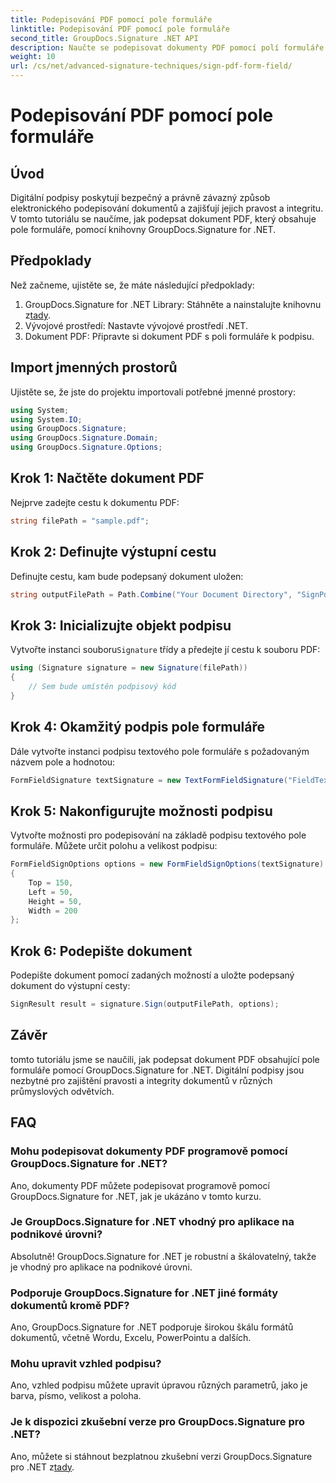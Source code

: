 ```yaml
---
title: Podepisování PDF pomocí pole formuláře
linktitle: Podepisování PDF pomocí pole formuláře
second_title: GroupDocs.Signature .NET API
description: Naučte se podepisovat dokumenty PDF pomocí polí formuláře pomocí GroupDocs.Signature for .NET. Zajistěte bez námahy pravost a integritu dokumentu.
weight: 10
url: /cs/net/advanced-signature-techniques/sign-pdf-form-field/
---
```


# Podepisování PDF pomocí pole formuláře

## Úvod
Digitální podpisy poskytují bezpečný a právně závazný způsob elektronického podepisování dokumentů a zajišťují jejich pravost a integritu. V tomto tutoriálu se naučíme, jak podepsat dokument PDF, který obsahuje pole formuláře, pomocí knihovny GroupDocs.Signature for .NET.
## Předpoklady
Než začneme, ujistěte se, že máte následující předpoklady:
1.  GroupDocs.Signature for .NET Library: Stáhněte a nainstalujte knihovnu z[tady](https://releases.groupdocs.com/signature/net/).
2. Vývojové prostředí: Nastavte vývojové prostředí .NET.
3. Dokument PDF: Připravte si dokument PDF s poli formuláře k podpisu.

## Import jmenných prostorů
Ujistěte se, že jste do projektu importovali potřebné jmenné prostory:
```csharp
using System;
using System.IO;
using GroupDocs.Signature;
using GroupDocs.Signature.Domain;
using GroupDocs.Signature.Options;
```
## Krok 1: Načtěte dokument PDF
Nejprve zadejte cestu k dokumentu PDF:
```csharp
string filePath = "sample.pdf";
```
## Krok 2: Definujte výstupní cestu
Definujte cestu, kam bude podepsaný dokument uložen:
```csharp
string outputFilePath = Path.Combine("Your Document Directory", "SignPdfWithFormField", "SignedWithFormField.pdf");
```
## Krok 3: Inicializujte objekt podpisu
 Vytvořte instanci souboru`Signature` třídy a předejte jí cestu k souboru PDF:
```csharp
using (Signature signature = new Signature(filePath))
{
    // Sem bude umístěn podpisový kód
}
```
## Krok 4: Okamžitý podpis pole formuláře
Dále vytvořte instanci podpisu textového pole formuláře s požadovaným názvem pole a hodnotou:
```csharp
FormFieldSignature textSignature = new TextFormFieldSignature("FieldText", "Value1");
```
## Krok 5: Nakonfigurujte možnosti podpisu
Vytvořte možnosti pro podepisování na základě podpisu textového pole formuláře. Můžete určit polohu a velikost podpisu:
```csharp
FormFieldSignOptions options = new FormFieldSignOptions(textSignature)
{
    Top = 150,
    Left = 50,
    Height = 50,
    Width = 200
};
```
## Krok 6: Podepište dokument
Podepište dokument pomocí zadaných možností a uložte podepsaný dokument do výstupní cesty:
```csharp
SignResult result = signature.Sign(outputFilePath, options);
```

## Závěr
tomto tutoriálu jsme se naučili, jak podepsat dokument PDF obsahující pole formuláře pomocí GroupDocs.Signature for .NET. Digitální podpisy jsou nezbytné pro zajištění pravosti a integrity dokumentů v různých průmyslových odvětvích.
## FAQ
### Mohu podepisovat dokumenty PDF programově pomocí GroupDocs.Signature for .NET?
Ano, dokumenty PDF můžete podepisovat programově pomocí GroupDocs.Signature for .NET, jak je ukázáno v tomto kurzu.
### Je GroupDocs.Signature for .NET vhodný pro aplikace na podnikové úrovni?
Absolutně! GroupDocs.Signature for .NET je robustní a škálovatelný, takže je vhodný pro aplikace na podnikové úrovni.
### Podporuje GroupDocs.Signature for .NET jiné formáty dokumentů kromě PDF?
Ano, GroupDocs.Signature for .NET podporuje širokou škálu formátů dokumentů, včetně Wordu, Excelu, PowerPointu a dalších.
### Mohu upravit vzhled podpisu?
Ano, vzhled podpisu můžete upravit úpravou různých parametrů, jako je barva, písmo, velikost a poloha.
### Je k dispozici zkušební verze pro GroupDocs.Signature pro .NET?
 Ano, můžete si stáhnout bezplatnou zkušební verzi GroupDocs.Signature pro .NET z[tady](https://releases.groupdocs.com/).